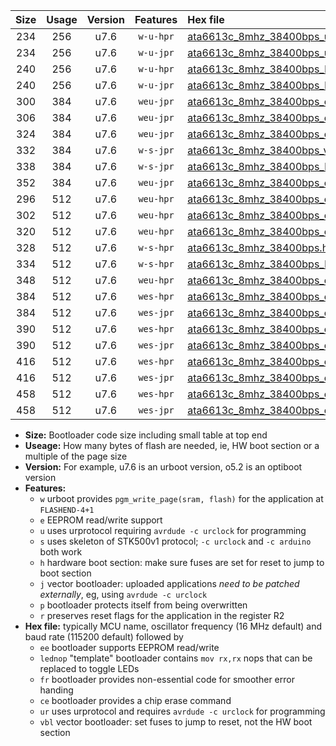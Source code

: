 |Size|Usage|Version|Features|Hex file|
|:-:|:-:|:-:|:-:|:--|
|234|256|u7.6|`w-u-hpr`|[ata6613c_8mhz_38400bps_ur.hex](https://raw.githubusercontent.com/stefanrueger/urboot/main/bootloaders/ata6613c/fcpu_8mhz/38400_bps/ata6613c_8mhz_38400bps_ur.hex)|
|234|256|u7.6|`w-u-jpr`|[ata6613c_8mhz_38400bps_ur_vbl.hex](https://raw.githubusercontent.com/stefanrueger/urboot/main/bootloaders/ata6613c/fcpu_8mhz/38400_bps/ata6613c_8mhz_38400bps_ur_vbl.hex)|
|240|256|u7.6|`w-u-hpr`|[ata6613c_8mhz_38400bps_lednop_ur.hex](https://raw.githubusercontent.com/stefanrueger/urboot/main/bootloaders/ata6613c/fcpu_8mhz/38400_bps/ata6613c_8mhz_38400bps_lednop_ur.hex)|
|240|256|u7.6|`w-u-jpr`|[ata6613c_8mhz_38400bps_lednop_ur_vbl.hex](https://raw.githubusercontent.com/stefanrueger/urboot/main/bootloaders/ata6613c/fcpu_8mhz/38400_bps/ata6613c_8mhz_38400bps_lednop_ur_vbl.hex)|
|300|384|u7.6|`weu-jpr`|[ata6613c_8mhz_38400bps_ee_ur_vbl.hex](https://raw.githubusercontent.com/stefanrueger/urboot/main/bootloaders/ata6613c/fcpu_8mhz/38400_bps/ata6613c_8mhz_38400bps_ee_ur_vbl.hex)|
|306|384|u7.6|`weu-jpr`|[ata6613c_8mhz_38400bps_ee_lednop_ur_vbl.hex](https://raw.githubusercontent.com/stefanrueger/urboot/main/bootloaders/ata6613c/fcpu_8mhz/38400_bps/ata6613c_8mhz_38400bps_ee_lednop_ur_vbl.hex)|
|324|384|u7.6|`weu-jpr`|[ata6613c_8mhz_38400bps_ee_lednop_fr_ur_vbl.hex](https://raw.githubusercontent.com/stefanrueger/urboot/main/bootloaders/ata6613c/fcpu_8mhz/38400_bps/ata6613c_8mhz_38400bps_ee_lednop_fr_ur_vbl.hex)|
|332|384|u7.6|`w-s-jpr`|[ata6613c_8mhz_38400bps_vbl.hex](https://raw.githubusercontent.com/stefanrueger/urboot/main/bootloaders/ata6613c/fcpu_8mhz/38400_bps/ata6613c_8mhz_38400bps_vbl.hex)|
|338|384|u7.6|`w-s-jpr`|[ata6613c_8mhz_38400bps_lednop_vbl.hex](https://raw.githubusercontent.com/stefanrueger/urboot/main/bootloaders/ata6613c/fcpu_8mhz/38400_bps/ata6613c_8mhz_38400bps_lednop_vbl.hex)|
|352|384|u7.6|`weu-jpr`|[ata6613c_8mhz_38400bps_ee_lednop_fr_ce_ur_vbl.hex](https://raw.githubusercontent.com/stefanrueger/urboot/main/bootloaders/ata6613c/fcpu_8mhz/38400_bps/ata6613c_8mhz_38400bps_ee_lednop_fr_ce_ur_vbl.hex)|
|296|512|u7.6|`weu-hpr`|[ata6613c_8mhz_38400bps_ee_ur.hex](https://raw.githubusercontent.com/stefanrueger/urboot/main/bootloaders/ata6613c/fcpu_8mhz/38400_bps/ata6613c_8mhz_38400bps_ee_ur.hex)|
|302|512|u7.6|`weu-hpr`|[ata6613c_8mhz_38400bps_ee_lednop_ur.hex](https://raw.githubusercontent.com/stefanrueger/urboot/main/bootloaders/ata6613c/fcpu_8mhz/38400_bps/ata6613c_8mhz_38400bps_ee_lednop_ur.hex)|
|320|512|u7.6|`weu-hpr`|[ata6613c_8mhz_38400bps_ee_lednop_fr_ur.hex](https://raw.githubusercontent.com/stefanrueger/urboot/main/bootloaders/ata6613c/fcpu_8mhz/38400_bps/ata6613c_8mhz_38400bps_ee_lednop_fr_ur.hex)|
|328|512|u7.6|`w-s-hpr`|[ata6613c_8mhz_38400bps.hex](https://raw.githubusercontent.com/stefanrueger/urboot/main/bootloaders/ata6613c/fcpu_8mhz/38400_bps/ata6613c_8mhz_38400bps.hex)|
|334|512|u7.6|`w-s-hpr`|[ata6613c_8mhz_38400bps_lednop.hex](https://raw.githubusercontent.com/stefanrueger/urboot/main/bootloaders/ata6613c/fcpu_8mhz/38400_bps/ata6613c_8mhz_38400bps_lednop.hex)|
|348|512|u7.6|`weu-hpr`|[ata6613c_8mhz_38400bps_ee_lednop_fr_ce_ur.hex](https://raw.githubusercontent.com/stefanrueger/urboot/main/bootloaders/ata6613c/fcpu_8mhz/38400_bps/ata6613c_8mhz_38400bps_ee_lednop_fr_ce_ur.hex)|
|384|512|u7.6|`wes-hpr`|[ata6613c_8mhz_38400bps_ee.hex](https://raw.githubusercontent.com/stefanrueger/urboot/main/bootloaders/ata6613c/fcpu_8mhz/38400_bps/ata6613c_8mhz_38400bps_ee.hex)|
|384|512|u7.6|`wes-jpr`|[ata6613c_8mhz_38400bps_ee_vbl.hex](https://raw.githubusercontent.com/stefanrueger/urboot/main/bootloaders/ata6613c/fcpu_8mhz/38400_bps/ata6613c_8mhz_38400bps_ee_vbl.hex)|
|390|512|u7.6|`wes-hpr`|[ata6613c_8mhz_38400bps_ee_lednop.hex](https://raw.githubusercontent.com/stefanrueger/urboot/main/bootloaders/ata6613c/fcpu_8mhz/38400_bps/ata6613c_8mhz_38400bps_ee_lednop.hex)|
|390|512|u7.6|`wes-jpr`|[ata6613c_8mhz_38400bps_ee_lednop_vbl.hex](https://raw.githubusercontent.com/stefanrueger/urboot/main/bootloaders/ata6613c/fcpu_8mhz/38400_bps/ata6613c_8mhz_38400bps_ee_lednop_vbl.hex)|
|416|512|u7.6|`wes-hpr`|[ata6613c_8mhz_38400bps_ee_lednop_fr.hex](https://raw.githubusercontent.com/stefanrueger/urboot/main/bootloaders/ata6613c/fcpu_8mhz/38400_bps/ata6613c_8mhz_38400bps_ee_lednop_fr.hex)|
|416|512|u7.6|`wes-jpr`|[ata6613c_8mhz_38400bps_ee_lednop_fr_vbl.hex](https://raw.githubusercontent.com/stefanrueger/urboot/main/bootloaders/ata6613c/fcpu_8mhz/38400_bps/ata6613c_8mhz_38400bps_ee_lednop_fr_vbl.hex)|
|458|512|u7.6|`wes-hpr`|[ata6613c_8mhz_38400bps_ee_lednop_fr_ce.hex](https://raw.githubusercontent.com/stefanrueger/urboot/main/bootloaders/ata6613c/fcpu_8mhz/38400_bps/ata6613c_8mhz_38400bps_ee_lednop_fr_ce.hex)|
|458|512|u7.6|`wes-jpr`|[ata6613c_8mhz_38400bps_ee_lednop_fr_ce_vbl.hex](https://raw.githubusercontent.com/stefanrueger/urboot/main/bootloaders/ata6613c/fcpu_8mhz/38400_bps/ata6613c_8mhz_38400bps_ee_lednop_fr_ce_vbl.hex)|

- **Size:** Bootloader code size including small table at top end
- **Useage:** How many bytes of flash are needed, ie, HW boot section or a multiple of the page size
- **Version:** For example, u7.6 is an urboot version, o5.2 is an optiboot version
- **Features:**
  + `w` urboot provides `pgm_write_page(sram, flash)` for the application at `FLASHEND-4+1`
  + `e` EEPROM read/write support
  + `u` uses urprotocol requiring `avrdude -c urclock` for programming
  + `s` uses skeleton of STK500v1 protocol; `-c urclock` and `-c arduino` both work
  + `h` hardware boot section: make sure fuses are set for reset to jump to boot section
  + `j` vector bootloader: uploaded applications *need to be patched externally*, eg, using `avrdude -c urclock`
  + `p` bootloader protects itself from being overwritten
  + `r` preserves reset flags for the application in the register R2
- **Hex file:** typically MCU name, oscillator frequency (16 MHz default) and baud rate (115200 default) followed by
  + `ee` bootloader supports EEPROM read/write
  + `lednop` "template" bootloader contains `mov rx,rx` nops that can be replaced to toggle LEDs
  + `fr` bootloader provides non-essential code for smoother error handing
  + `ce` bootloader provides a chip erase command
  + `ur` uses urprotocol and requires `avrdude -c urclock` for programming
  + `vbl` vector bootloader: set fuses to jump to reset, not the HW boot section
